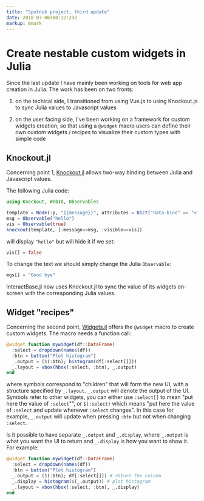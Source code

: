 ```yaml
---
title: "Sputnik project, third update"
date: 2018-07-06T00:12:23Z
markup: mmark
---
```


# Create nestable custom widgets in Julia

Since the last update I have mainly been working on tools for web app creation in Julia. The work has been on two fronts:

1. on the techical side, I transitioned from using Vue.js to using Knockout.js to sync Julia values to Javascript values

2. on the user facing side, I've been working on a framework for custom widgets creation, so that using a `@widget` macro users can define their own custom widgets / recipes to visualize their custom types with simple code

## Knockout.jl

Concerning point 1, [Knockout.jl](https://github.com/JuliaGizmos/Knockout.jl) allows two-way binding between Julia and Javascript values.

The following Julia code:

```julia
using Knockout, WebIO, Observables

template = Node(:p, "{{message}}", attributes = Dict("data-bind" => "visible : visible"))
msg = Observable("hello")
vis = Observable(true)
knockout(template, [:message=>msg, :visible=>vis])
```

will display `"hello"` but will hide it if we set:

```julia
vis[] = false
```

To change the text we should simply change the Julia `Observable`:

```julia
mgs[] = "Good bye"
```

InteractBase.jl now uses Knockout.jl to sync the value of its widgets on-screen with the corresponding Julia values.

## Widget "recipes"

Concerning the second point, [Widgets.jl](https://github.com/piever/Widgets.jl) offers the `@widget` macro to create custom widgets. The macro needs a function call:

```julia
@widget function mywidget(df::DataFrame)
  :select = dropdown(names(df))
  :btn = button("Plot histogram")
  _.output = ($(:btn); histogram(df[:select[]]))
  _.layout = vbox(hbox(:select, :btn), _.output)
end
```

where symbols correspond to "children" that will form the new UI, with a structure specified by `_.layout`. `_.output` will denote the output of the UI. Symbols refer to other widgets, you can either use `:select[]` to mean "put here the value of `:select`"", or `$(:select)` which means "put here the value of `:select` and update whenever `:select` changes". In this case for example, `_.output` will update when pressing `:btn` but not when changing `:select`.

Is it possible to have separate `_.output` and `_.display`, where `_.output` is what you want the UI to return and `_.display` is how you want to show it. For example:

```julia
@widget function mywidget(df::DataFrame)
  :select = dropdown(names(df))
  :btn = button("Plot histogram")
  _.output = ($(:btn); df[:select[]]) # return the column
  _.display = histogram($(_.output)) # plot histogram
  _.layout = vbox(hbox(:select, :btn), _.display)
end
```
